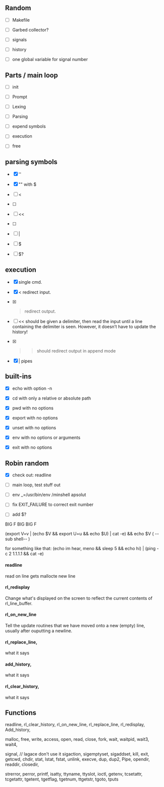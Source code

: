 

## Random
- [ ] Makefile
- [ ] Garbed collector?
- [ ] signals
- [ ] history
- [ ] one global variable for signal number


## Parts / main loop

- [ ] init
- [ ] Prompt
- [ ] Lexing
- [ ] Parsing
- [ ] expend symbols
- [ ] execution
- [ ] free


## parsing symbols
- [x] ''
- [x] "" with $
- [ ] <
- [ ] >
- [ ] <<
- [ ] >>
- [ ] |
- [ ] $
- [ ] $?



## execution
- [x] single cmd.
- [x] < redirect input.
- [x] > redirect output.
- [ ] << should be given a delimiter, then read the input until a line containing the
delimiter is seen. However, it doesn’t have to update the history!
- [x] >> should redirect output in append mode
- [x] | pipes


## built-ins
- [x] echo		with option -n
- [x] cd		with only a relative or absolute path
- [x] pwd		with no options
- [x] export	with no options
- [x] unset		with no options
- [x] env		with no options or arguments
- [x] exit		with no options




## Robin random
- [x] check out: readline
- [ ] main loop, test stuff out

- [ ] env _=/usr/bin/env  /minshell apsolut
- [ ] fix EXIT_FAILURE to correct exit number

- [ ] add $?


BIG F BIG BIG F

(export V=v | (echo $V && export U=u && echo $U) | cat -e) && echo $V
             (        --sub shell--           )

for something like that:
(echo im hear, meno && sleep 5 && echo hi) | (ping -c 2 1.1.1.1 && cat -e)


#### readline
read on line gets mallocte new line

#### rl_redisplay
Change what's displayed on the screen to reflect the current contents of rl_line_buffer.

#### rl_on_new_line
Tell the update routines that we have moved onto a new (empty) line, usually after ouputting a newline.

#### rl_replace_line,
what it says
#### add_history, 
what it says
#### rl_clear_history, 
what it says



## Functions

readline, rl_clear_history, rl_on_new_line,
rl_replace_line, rl_redisplay, Add_history,

malloc, free,
write, access, open, read,
close, 
fork, 
wait, waitpid, wait3, wait4,

signal, // lagace don't use it
sigaction, sigemptyset, sigaddset, kill, 
exit,
getcwd,
chdir, stat, lstat, fstat, unlink,
execve,
dup, dup2, Pipe,
opendir, readdir, closedir,

strerror, perror, printf, 
isatty, ttyname, ttyslot, ioctl,
getenv, 
tcsetattr, tcgetattr,
tgetent, tgetflag, tgetnum, ttgetstr, tgoto, tputs
